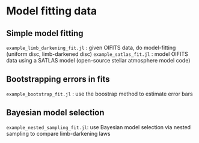 # Model fitting data

## Simple model fitting

`example_limb_darkening_fit.jl` : given OIFITS data, do model-fitting (uniform disc, limb-darkened disc)
`example_satlas_fit.jl`         : model OIFITS data using a SATLAS model (open-source stellar atmosphere model code)

## Bootstrapping errors in fits

`example_bootstrap_fit.jl`      : use the boostrap method to estimate error bars

## Bayesian model selection

`example_nested_sampling_fit.jl`: use Bayesian model selection via nested sampling to compare limb-darkening laws
